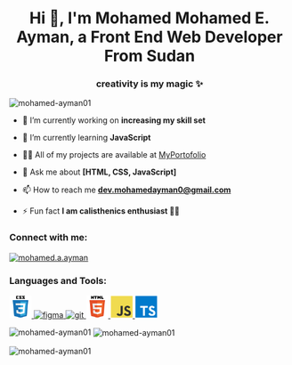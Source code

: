 <h1 align="center">Hi 👋, I'm Mohamed Mohamed E. Ayman, a Front End Web Developer From Sudan</h1>
<h3 align="center">creativity is my magic ✨</h3>

<p align="left"> <img src="https://komarev.com/ghpvc/?username=mohamed-ayman01&label=Profile%20views&color=0e75b6&style=flat" alt="mohamed-ayman01" /> </p>

<!-- <p align="left"> <a href="https://github.com/ryo-ma/github-profile-trophy"><img src="https://github-profile-trophy.vercel.app/?username=mohamed-ayman01" alt="mohamed-ayman01" /></a> </p> -->

- 🔭 I’m currently working on **increasing my skill set**

- 🌱 I’m currently learning **JavaScript**

- 👨‍💻 All of my projects are available at [MyPortofolio](https://mohamed-ayman01.github.io/)

- 💬 Ask me about **[HTML, CSS, JavaScript]**

- 📫 How to reach me **dev.mohamedayman0@gmail.com**

- ⚡ Fun fact **I am calisthenics enthusiast 🤸‍♂️**

<h3 align="left">Connect with me:</h3>
<p align="left">
<a href="https://codepen.io/mohamed.a.ayman" target="blank"><img align="center" src="https://raw.githubusercontent.com/rahuldkjain/github-profile-readme-generator/master/src/images/icons/Social/codepen.svg" alt="mohamed.a.ayman" height="30" width="40" /></a>
<!-- <a href="https://twitter.com/DevMohamedayman" target="blank"><img align="center" src="https://raw.githubusercontent.com/rahuldkjain/github-profile-readme-generator/master/src/images/icons/Social/twitter.svg" alt="dev.mohamedayman" height="30" width="40" /></a> -->
</p>

<h3 align="left">Languages and Tools:</h3>
<p align="left"> <a href="https://www.w3schools.com/css/" target="_blank" rel="noreferrer"> <img src="https://raw.githubusercontent.com/devicons/devicon/master/icons/css3/css3-original-wordmark.svg" alt="css3" width="40" height="40"/> </a> <a href="https://www.figma.com/" target="_blank" rel="noreferrer"> <img src="https://www.vectorlogo.zone/logos/figma/figma-icon.svg" alt="figma" width="40" height="40"/> </a> <a href="https://git-scm.com/" target="_blank" rel="noreferrer"> <img src="https://www.vectorlogo.zone/logos/git-scm/git-scm-icon.svg" alt="git" width="40" height="40"/> </a> <a href="https://www.w3.org/html/" target="_blank" rel="noreferrer"> <img src="https://raw.githubusercontent.com/devicons/devicon/master/icons/html5/html5-original-wordmark.svg" alt="html5" width="40" height="40"/> </a> <a href="https://developer.mozilla.org/en-US/docs/Web/JavaScript" target="_blank" rel="noreferrer"> <img src="https://raw.githubusercontent.com/devicons/devicon/master/icons/javascript/javascript-original.svg" alt="javascript" width="40" height="40"/> </a> <a href="https://www.typescriptlang.org/" target="_blank" rel="noreferrer"> <img src="https://raw.githubusercontent.com/devicons/devicon/master/icons/typescript/typescript-original.svg" alt="typescript" width="40" height="40"/> </a> </p>

<p><img align="left" src="https://github-readme-stats.vercel.app/api/top-langs?username=mohamed-ayman01&show_icons=true&locale=en&layout=compact" alt="mohamed-ayman01" /></p>

<p>&nbsp;<img align="center" src="https://github-readme-stats.vercel.app/api?username=mohamed-ayman01&show_icons=true&locale=en" alt="mohamed-ayman01" /></p>

<p><img align="center" src="https://github-readme-streak-stats.herokuapp.com/?user=mohamed-ayman01&" alt="mohamed-ayman01" /></p>
